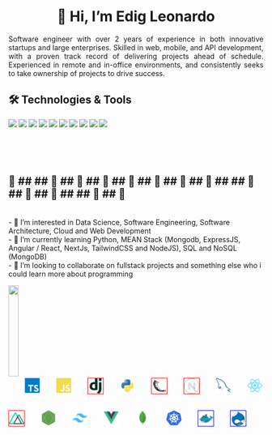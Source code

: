 
## <h1 align="center">👋 Hi, I’m Edig Leonardo </h1>
<p align="justify">Software engineer with over 2 years of experience in both innovative startups and large enterprises. Skilled in web, mobile, and API development, with a proven track record of delivering projects ahead of schedule. Experienced in remote and in-office environments, and consistently seeks to take ownership of projects to drive success.</p>

## 🛠️ Technologies & Tools
![](https://img.shields.io/badge/Code-JavaScript-informational?style=flat&color=informational&logo=javascript)
![](https://img.shields.io/badge/Code-React-informational?style=flat&color=informational&logo=react)
![](https://img.shields.io/badge/Code-TypeScript-informational?style=flat&color=informational)
![](https://img.shields.io/badge/Code-Vue-informational?style=flat&color=informational&logo=vue.js)
![](https://img.shields.io/badge/Code-EcmaScript-informational?style=flat&color=informational)
![](https://img.shields.io/badge/Code-Node-informational?style=flat&color=informational&logo=node.js)
![](https://img.shields.io/badge/Tool-Webpack-informational?style=flat&color=warning&logo=webpack)
![](https://img.shields.io/badge/Tool-Jest-informational?style=flat&color=warning&logo=jest)
![](https://img.shields.io/badge/Tool-SCSS-informational?style=flat&color=warning&logo=sass)
![](https://img.shields.io/badge/Tool-Docker-informational?style=flat&color=warning&logo=docker)

<br>
<p align="justify">




<br>



## 🌱 ## ## 🌱 ## 🌱 ## 🌱 ## 🌱 ## 🌱 ## 🌱 ## 🌱 ## ## 🌱 ## 🌱 ## 🌱 ## ## 🌱 ## 🌱 ## 


<br>
- 👀 I’m interested in Data Science, Software Engineering, Software Architecture, Cloud and Web Development<br>
- 🌱 I’m currently learning Python, MEAN Stack (Mongodb, ExpressJS, Angular / React, NextJs, TailwindCSS and NodeJS), SQL and NoSQL (MongoDB)<br>
- 💞️ I’m looking to collaborate on fullstack projects and something else who i could learn more about programming
</p>

<div align="center" width="100%" style="display: flex; flex: 1;">
  <a href="https://github.com/EdiigLeonardo">
  <img height="180em" width="100%" src="https://github-readme-stats.vercel.app/api/top-langs/?username=ediigleonardo&layout=compact&langs_count=7&theme=synthwave"/>
</div>
<div style="display: flex; flex-wrap: wrap; gap: 2rem;" align="center"><br>
  <img class="icon" height="30" src="https://github.com/devicons/devicon/blob/master/icons/typescript/typescript-original.svg" alt="TypeScript Icon">
  <img class="icon" height="30" src="https://raw.githubusercontent.com/devicons/devicon/master/icons/javascript/javascript-plain.svg" alt="JavaScript Icon">
  <img class="icon" height="30" src="https://github.com/devicons/devicon/blob/master/icons/django/django-plain.svg" alt="Django Icon" style="border: 1px solid red; ">
  <img class="icon" height="30" src="https://raw.githubusercontent.com/devicons/devicon/master/icons/python/python-original.svg" alt="Python Icon">
  <img class="icon" height="30" src="https://github.com/devicons/devicon/blob/master/icons/flask/flask-original.svg" alt="Flask Icon"  style="border: 1px solid red; ">
  <img class="icon" height="30" src="https://github.com/devicons/devicon/blob/master/icons/nextjs/nextjs-line.svg" alt="Next.js Icon" style="border: 1px solid red; ">
  <img class="icon" height="30" src="https://github.com/devicons/devicon/blob/master/icons/mysql/mysql-original.svg" alt="MySQL Icon">
  <img class="icon" height="30" src="https://github.com/devicons/devicon/blob/master/icons/react/react-original.svg" alt="React Icon">
  <img class="icon" height="30" src="https://github.com/devicons/devicon/blob/master/icons/nuxtjs/nuxtjs-original.svg" alt="Nuxt.js Icon"  style="border: 1px solid red; ">
  <img class="icon" height="30" src="https://github.com/devicons/devicon/blob/master/icons/nodejs/nodejs-plain.svg" alt="Node.js Icon">
  <img class="icon" height="30" src="https://github.com/devicons/devicon/blob/master/icons/tailwindcss/tailwindcss-original.svg" alt="Tailwind CSS Icon">
  <img class="icon" height="30" src="https://github.com/devicons/devicon/blob/master/icons/vuejs/vuejs-original.svg" alt="Vue.js Icon">
  <img class="icon" height="30" src="https://github.com/devicons/devicon/blob/master/icons/mongodb/mongodb-original.svg" alt="MongoDB Icon">
  <img class="icon" height="30" src="https://github.com/devicons/devicon/blob/master/icons/kubernetes/kubernetes-plain.svg" alt="Kubernetes Icon">
  <img class="icon" height="30" src="https://github.com/devicons/devicon/blob/master/icons/docker/docker-original.svg" alt="Docker Icon"  style="border: 1px solid blue; ">
  <img class="icon" height="30" src="https://github.com/devicons/devicon/blob/master/icons/drupal/drupal-original.svg" alt="Drupal Icon"  style="border: 1px solid blue; ">
</div>
  
  ##
